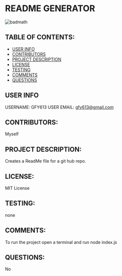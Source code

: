 

 # README GENERATOR
 ![badmath](https://img.shields.io/github/languages/top/gfy613/ReadMe_Generator)

 ## TABLE OF CONTENTS:
 * [USER INFO](#USERINFO)
 * [CONTRIBUTORS](#CONTRIBUTORS)
 * [PROJECT DESCRIPTION](#PROJECTDESCRIPTION)
 * [LICENSE](#LICENSE)
 * [TESTING](#TESTING)
 * [COMMENTS](#COMMENTS)
 * [QUESTIONS](#QUESTIONS)

 
 ## USER INFO
  USERNAME: GFY613
  USER EMAIL: gfy613@gmail.com

 ## CONTRIBUTORS:
 Myself


 ## PROJECT DESCRIPTION:
 Creates a ReadMe file for a git hub repo.

 ## LICENSE:
 MIT License

 ## TESTING:
 none

 ## COMMENTS:
 To run the project open a terminal and run node index.js

 ## QUESTIONS:
 No


 